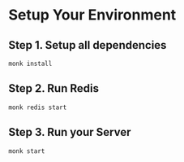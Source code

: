 Setup Your Environment
======================

## Step 1. Setup all dependencies
    
    monk install

## Step 2. Run Redis

    monk redis start

## Step 3. Run your Server
   
    monk start

